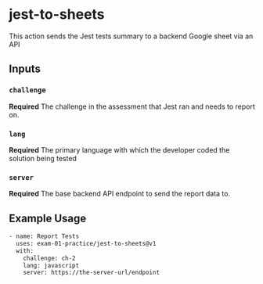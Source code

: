 # jest-to-sheets

This action sends the Jest tests summary to a backend Google sheet via an API

## Inputs

### `challenge`

**Required** The challenge in the assessment that Jest ran and needs to report on.

### `lang`

**Required** The primary language with which the developer coded the solution being tested

### `server`

**Required** The base backend API endpoint to send the report data to.

## Example Usage

```bash
- name: Report Tests
  uses: exam-01-practice/jest-to-sheets@v1
  with:
    challenge: ch-2
    lang: javascript
    server: https://the-server-url/endpoint
```

